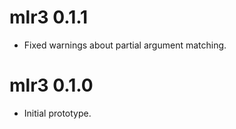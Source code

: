 # mlr3 0.1.1

* Fixed warnings about partial argument matching.

# mlr3 0.1.0

* Initial prototype.
